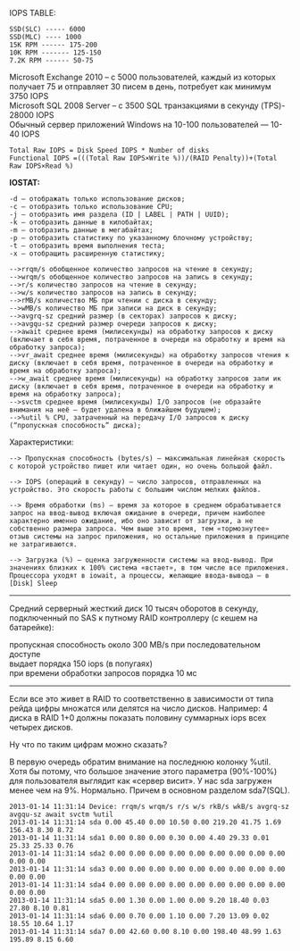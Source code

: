 IOPS TABLE:
```
SSD(SLC) ----- 6000
SSD(MLC) ---- 1000
15K RPM ------ 175-200
10K RPM ------- 125-150
7.2K RPM ------ 50-75
```

Microsoft Exchange 2010 – с 5000 пользователей, каждый из которых получает 75 и отправляет 30 писем в день, потребует как минимум 3750 IOPS  
Microsoft SQL 2008 Server – с 3500 SQL транзакциями в секунду (TPS)- 28000 IOPS  
Обычный сервер приложений Windows на 10-100 пользователей — 10-40 IOPS  

```
Total Raw IOPS = Disk Speed IOPS * Number of disks  
Functional IOPS =(((Total Raw IOPS×Write %))/(RAID Penalty))+(Total Raw IOPS×Read %)  
```

**IOSTAT:**
```
-d – отображать только использование дисков;
-c – отобразить только использование CPU;
-j – отобразить имя раздела (ID | LABEL | PATH | UUID);
-k – отобразить данные в килобайтах;
-m – отобразить данные в мегабайтах;
-p – отобразить статистику по указанному блочному устройству;
-t – отобразить время выполнения теста;
-x – отобращить расширенную статистику;
```
```
-->rrqm/s обобщенное количество запросов на чтение в секунду;
-->wrqm/s обобщенное количество запросов на запись в секунду;
-->r/s количество запросов на чтение в секунду;
-->w/s количество запросов на запись в секунду;
-->rMB/s количество МБ при чтении с диска в секунду;
-->wMB/s количество МБ при записи на диск в секунду;
-->avgrq-sz средний размер (в секторах) запросов к диску;
-->avgqu-sz средний размер очереди запросов к диску;
-->await среднее время (милисекунды) на обработку запросов к диску (включает в себя время, потраченное в очереди на обработку и время на обработку запроса);
-->vr_await среднее время (милисекунды) на обработку запросов чтения к диску (включает в себя время, потраченное в очереди на обработку и время на обработку запроса);
-->w_await среднее время (милисекунды) на обработку запросов запи ик диску (включает в себя время, потраченное в очереди на обработку и время на обработку запроса);
-->svctm среднее время (милисекунды) I/O запросов (не образайте внимания на неё – будет удалена в ближайшем будущем);
-->%util % CPU, затраченный на передачу I/O запросов к диску (“пропускная способность” диска);
```





Характеристики:
```
--> Пропускная способность (bytes/s) — максимальная линейная скорость с которой устройство пишет или читает один, но очень большой файл.

--> IOPS (операций в секунду) — число запросов, отправленных на устройство. Это скорость работы с большим числом мелких файлов.

--> Время обработки (ms) — время за которое в среднем обрабатывается запрос на ввод-вывод включая ожидание в очереди, причем наиболее характерно именно ожидание, ибо оно зависит от загрузки, а не собственно размера запроса. Чем выше это время, тем «тормознутее» отзыв системы на запрос приложения, но остальные приложения в принципе не затрагиваются.

--> Загрузка (%) — оценка загруженности системы на ввод-вывод. При значениях близких к 100% система «встает», в том числе все приложения. Процессора уходят в iowait, а процессы, желающие ввода-вывода — в [Disk] Sleep
```

****************************************

Средний серверный жесткий диск 10 тысяч оборотов в секунду, подключенный по SAS к путному RAID контроллеру (с кешем на батарейке):  

пропускная способность около 300 MB/s при последовательном доступе  
выдает порядка 150 iops (в попугаях)  
при времени обработки запросов порядка  10 мс  
****************************************

Если все это живет в RAID то соответственно в зависимости от типа рейда цифры множатся или делятся на число дисков. Например: 4 диска в RAID 1+0 должны показать половину суммарных iops всех четырех дисков.  



Ну что по таким цифрам можно сказать?  

В первую очередь обратим внимание на последнюю колонку %util. Хотя бы потому, что большое значение этого параметра (90%-100%) для пользователя выглядит как «сервер висит». У нас sda загружен менее чем на 9%. Нормально. Причем в основном разделом sda7(SQL).

```
2013-01-14 11:31:14 Device: rrqm/s wrqm/s r/s w/s rkB/s wkB/s avgrq-sz avgqu-sz await svctm %util
2013-01-14 11:31:14 sda 0.00 45.40 0.00 10.50 0.00 219.20 41.75 1.69 156.43 8.30 8.72
2013-01-14 11:31:14 sda1 0.00 0.80 0.00 0.30 0.00 4.40 29.33 0.01 25.33 25.33 0.76
2013-01-14 11:31:14 sda2 0.00 0.00 0.00 0.00 0.00 0.00 0.00 0.00 0.00 0.00 0.00
2013-01-14 11:31:14 sda3 0.00 0.00 0.00 0.00 0.00 0.00 0.00 0.00 0.00 0.00 0.00
2013-01-14 11:31:14 sda4 0.00 0.00 0.00 0.00 0.00 0.00 0.00 0.00 0.00 0.00 0.00
2013-01-14 11:31:14 sda5 0.00 1.30 0.00 1.00 0.00 9.20 18.40 0.03 27.80 8.10 0.81
2013-01-14 11:31:14 sda6 0.00 0.70 0.00 1.10 0.00 7.20 13.09 0.02 18.55 10.64 1.17
2013-01-14 11:31:14 sda7 0.00 42.60 0.00 8.10 0.00 198.40 48.99 1.63 195.89 8.15 6.60
```
